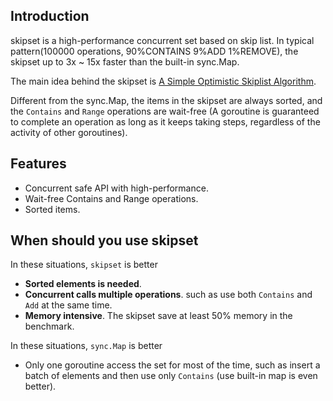 ## Introduction

skipset is a high-performance concurrent set based on skip list. In typical pattern(100000 operations, 90%CONTAINS 9%ADD
1%REMOVE), the skipset up to 3x ~ 15x faster than the built-in sync.Map.

The main idea behind the skipset
is [A Simple Optimistic Skiplist Algorithm](<https://people.csail.mit.edu/shanir/publications/LazySkipList.pdf>).

Different from the sync.Map, the items in the skipset are always sorted, and the `Contains` and `Range` operations are
wait-free (A goroutine is guaranteed to complete an operation as long as it keeps taking steps, regardless of the
activity of other goroutines).

## Features

- Concurrent safe API with high-performance.
- Wait-free Contains and Range operations.
- Sorted items.

## When should you use skipset

In these situations, `skipset` is better

- **Sorted elements is needed**.
- **Concurrent calls multiple operations**. such as use both `Contains` and `Add` at the same time.
- **Memory intensive**. The skipset save at least 50% memory in the benchmark.

In these situations, `sync.Map` is better

- Only one goroutine access the set for most of the time, such as insert a batch of elements and then use
  only `Contains` (use built-in map is even better).
